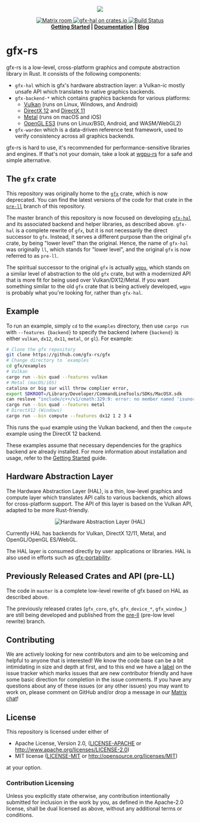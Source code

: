 <p align="center">
  <img src="info/logo.png">
</p>
<p align="center">
  <a href="https://matrix.to/#/#gfx:matrix.org">
    <img src="https://img.shields.io/badge/Matrix-%23gfx%3Amatrix.org-blueviolet.svg" alt="Matrix room">
  </a>
  <a href="https://crates.io/crates/gfx-hal">
      <img src="http://img.shields.io/crates/v/gfx-hal.svg?label=gfx-hal" alt = "gfx-hal on crates.io">
  </a>
  <a href="https://github.com/gfx-rs/gfx/actions">
      <img src="https://github.com/gfx-rs/gfx/workflows/CI/badge.svg" alt="Build Status">
  </a>
  <br>
  <strong><a href="info/getting_started.md">Getting Started</a> | <a href="http://docs.rs/gfx-hal">Documentation</a> | <a href="http://gfx-rs.github.io/">Blog</a> </strong>
</p>

# gfx-rs

gfx-rs is a low-level, cross-platform graphics and compute abstraction library in Rust. It consists of the following components:

* `gfx-hal` which is gfx's hardware abstraction layer: a Vulkan-ic mostly unsafe API which translates to native graphics backends.
* `gfx-backend-*` which contains graphics backends for various platforms:
  * [Vulkan](src/backend/vulkan) (runs on Linux, Windows, and Android)
  * [DirectX 12](src/backend/dx12) and [DirectX 11](src/backend/dx11)
  * [Metal](src/backend/metal) (runs on macOS and iOS)
  * [OpenGL ES3](src/backend/gl) (runs on Linux/BSD, Android, and WASM/WebGL2)
* `gfx-warden` which is a data-driven reference test framework, used to verify consistency across all graphics backends.

gfx-rs is hard to use, it's recommended for performance-sensitive libraries and engines. If that's not your domain, take a look at [wgpu-rs](https://github.com/gfx-rs/wgpu-rs) for a safe and simple alternative.

## The `gfx` crate

This repository was originally home to the [`gfx`](https://crates.io/crates/gfx) crate, which is now deprecated. You can find the latest versions of the code for that crate in the [`pre-ll`](https://github.com/gfx-rs/gfx/tree/pre-ll) branch of this repository.

The master branch of this repository is now focused on developing [`gfx-hal`](https://crates.io/crates/gfx-hal) and its associated backend and helper libraries, as described above. `gfx-hal` is a complete rewrite of `gfx`, but it is not necessarily the direct successor to `gfx`. Instead, it serves a different purpose than the original `gfx` crate, by being "lower level" than the original. Hence, the name of `gfx-hal` was originally `ll`, which stands for "lower level", and the original `gfx` is now referred to as `pre-ll`.

The spiritual successor to the original `gfx` is actually [`wgpu`](https://github.com/gfx-rs/wgpu), which stands on a similar level of abstraction to the old `gfx` crate, but with a modernized API that is more fit for being used over Vulkan/DX12/Metal. If you want something similar to the old `gfx` crate that is being actively developed, `wgpu` is probably what you're looking for, rather than `gfx-hal`.

## Example

To run an example, simply `cd` to the `examples` directory, then use `cargo run` with `--features {backend}` to specify the backend (where `{backend}` is either `vulkan`, `dx12`, `dx11`, `metal`, or `gl`). For example:

```bash
# Clone the gfx repository
git clone https://github.com/gfx-rs/gfx
# Change directory to `examples`
cd gfx/examples
# Vulkan
cargo run --bin quad --features vulkan
# Metal (macOS/iOS)
catalina or big sur will throw complier error,
export SDKROOT=/Library/Developer/CommandLineTools/SDKs/MacOSX.sdk
can reslove "include/c++/v1/cmath:329:9: error: no member named 'isunordered'" 
cargo run --bin quad --features metal
# DirectX12 (Windows)
cargo run --bin compute --features dx12 1 2 3 4
```

This runs the `quad` example using the Vulkan backend, and then the `compute` example using the DirectX 12 backend.

These examples assume that necessary dependencies for the graphics backend are already installed. For more information about installation and usage, refer to the [Getting Started](info/getting_started.md) guide.

## Hardware Abstraction Layer

The Hardware Abstraction Layer (HAL), is a thin, low-level graphics and compute layer which translates API calls to various backends, which allows for cross-platform support. The API of this layer is based on the Vulkan API, adapted to be more Rust-friendly.

<p align="center"><img src="info/hal.svg" alt="Hardware Abstraction Layer (HAL)" /></p>

Currently HAL has backends for Vulkan, DirectX 12/11, Metal, and OpenGL/OpenGL ES/WebGL.

The HAL layer is consumed directly by user applications or libraries. HAL is also used in efforts such as [gfx-portability](https://github.com/gfx-rs/portability).

## Previously Released Crates and API (pre-LL)

The code in `master` is a complete low-level rewrite of gfx based on HAL as described above.

The previously released crates (`gfx_core`, `gfx`, `gfx_device_*`, `gfx_window_`) are still being developed and published from the [pre-ll](https://github.com/gfx-rs/gfx/tree/pre-ll) (pre-low level rewrite) branch.

## Contributing

We are actively looking for new contributors and aim to be welcoming and helpful to anyone that is interested! We know the code base can be a bit intimidating in size and depth at first, and to this end we have a [label](https://github.com/gfx-rs/gfx/issues?q=is%3Aissue+is%3Aopen+label%3Acontributor-friendly) on the issue tracker which marks issues that are new contributor friendly and have some basic direction for completion in the issue comments. If you have any questions about any of these issues (or any other issues) you may want to work on, please comment on GitHub and/or drop a message in our [Matrix chat](https://matrix.to/#/#gfx:matrix.org)!

## License

[license]: #license

This repository is licensed under either of

* Apache License, Version 2.0, ([LICENSE-APACHE](LICENSE-APACHE) or http://www.apache.org/licenses/LICENSE-2.0)
* MIT license ([LICENSE-MIT](LICENSE-MIT) or http://opensource.org/licenses/MIT)

at your option.

### Contribution Licensing

Unless you explicitly state otherwise, any contribution intentionally submitted for inclusion in the work by you, as defined in the Apache-2.0 license, shall be dual licensed as above, without any additional terms or conditions.
